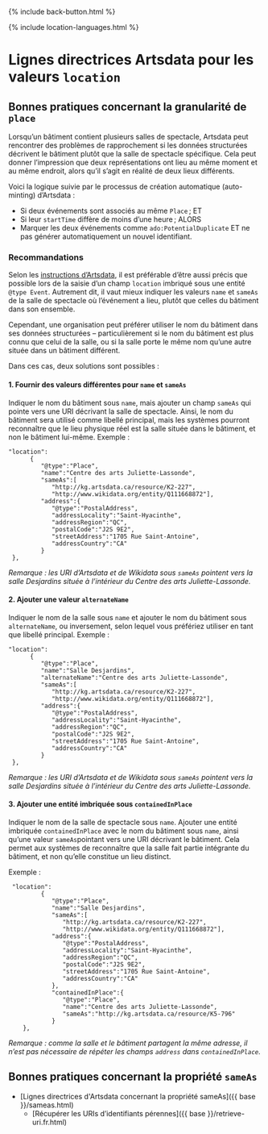 <p>{% include back-button.html %}</p>
{% include location-languages.html %}

# Lignes directrices Artsdata pour les valeurs `location`

## Bonnes pratiques concernant la granularité de `place`

Lorsqu’un bâtiment contient plusieurs salles de spectacle, Artsdata peut rencontrer des problèmes de rapprochement si les données structurées décrivent le bâtiment plutôt que la salle de spectacle spécifique. Cela peut donner l’impression que deux représentations ont lieu au même moment et au même endroit, alors qu’il s’agit en réalité de deux lieux différents.

Voici la logique suivie par le processus de création automatique (auto-minting) d’Artsdata :
* Si deux événements sont associés au même `Place` ; ET
* Si leur `startTime` diffère de moins d’une heure ; ALORS
* Marquer les deux événements comme `ado:PotentialDuplicate` ET ne pas générer automatiquement un nouvel identifiant.

### Recommandations

Selon les [instructions d’Artsdata]([https://docs.google.com/spreadsheets/d/1zGMVtrMO6Ja82jblir2AUjzSYAciCXBwoNzi-pomGok/edit?gid=0#gid=0](https://culturecreates.github.io/artsdata-data-model/classes/event.fr.html#properties)), il est préférable d’être aussi précis que possible lors de la saisie d’un champ `location` imbriqué sous une entité `@type Event`. Autrement dit, il vaut mieux indiquer les valeurs `name` et `sameAs` de la salle de spectacle où l’événement a lieu, plutôt que celles du bâtiment dans son ensemble. 

Cependant, une organisation peut préférer utiliser le nom du bâtiment dans ses données structurées – particulièrement si le nom du bâtiment est plus connu que celui de la salle, ou si la salle porte le même nom qu’une autre située dans un bâtiment différent.

Dans ces cas, deux solutions sont possibles :

#### 1. Fournir des valeurs différentes pour `name` et `sameAs`

Indiquer le nom du bâtiment sous `name`, mais ajouter un champ `sameAs` qui pointe vers une URI décrivant la salle de spectacle. Ainsi, le nom du bâtiment sera utilisé comme libellé principal, mais les systèmes pourront reconnaître que le lieu physique réel est la salle située dans le bâtiment, et non le bâtiment lui-même.
   Exemple :
   ```
"location":
         {
            "@type":"Place",
            "name":"Centre des arts Juliette-Lassonde",
            "sameAs":[
               "http://kg.artsdata.ca/resource/K2-227",
               "http://www.wikidata.org/entity/Q111668872"],
            "address":{
               "@type":"PostalAddress",
               "addressLocality":"Saint-Hyacinthe",
               "addressRegion":"QC",
               "postalCode":"J2S 9E2",
               "streetAddress":"1705 Rue Saint-Antoine",
               "addressCountry":"CA"
            }
    },
```
*Remarque : les URI d’Artsdata et de Wikidata sous `sameAs` pointent vers la salle Desjardins située à l’intérieur du Centre des arts Juliette-Lassonde.*

#### 2. Ajouter une valeur `alternateName`

Indiquer le nom de la salle sous `name` et ajouter le nom du bâtiment sous `alternateName`, ou inversement, selon lequel vous préfériez utiliser en tant que libellé principal.
   Exemple :
   ```
"location":
         {
            "@type":"Place",
            "name":"Salle Desjardins",
            "alternateName":"Centre des arts Juliette-Lassonde",
            "sameAs":[
               "http://kg.artsdata.ca/resource/K2-227",
               "http://www.wikidata.org/entity/Q111668872"],
            "address":{
               "@type":"PostalAddress",
               "addressLocality":"Saint-Hyacinthe",
               "addressRegion":"QC",
               "postalCode":"J2S 9E2",
               "streetAddress":"1705 Rue Saint-Antoine",
               "addressCountry":"CA"
            }
    },
```
*Remarque : les URI d’Artsdata et de Wikidata sous `sameAs` pointent vers la salle Desjardins située à l’intérieur du Centre des arts Juliette-Lassonde.*

#### 3. Ajouter une entité imbriquée sous `containedInPlace`

Indiquer le nom de la salle de spectacle sous `name`. Ajouter une entité imbriquée `containedInPlace` avec le nom du bâtiment sous `name`, ainsi qu’une valeur `sameAs`pointant vers une URI décrivant le bâtiment. Cela permet aux systèmes de reconnaître que la salle fait partie intégrante du bâtiment, et non qu’elle constitue un lieu distinct. 

Exemple :
```
 "location":
         {
            "@type":"Place",
            "name":"Salle Desjardins",
            "sameAs":[
               "http://kg.artsdata.ca/resource/K2-227",
               "http://www.wikidata.org/entity/Q111668872"],
            "address":{
               "@type":"PostalAddress",
               "addressLocality":"Saint-Hyacinthe",
               "addressRegion":"QC",
               "postalCode":"J2S 9E2",
               "streetAddress":"1705 Rue Saint-Antoine",
               "addressCountry":"CA"
            },
            "containedInPlace":{
               "@type":"Place",
               "name":"Centre des arts Juliette-Lassonde",
               "sameAs":"http://kg.artsdata.ca/resource/K5-796"
            }
    },
```
*Remarque : comme la salle et le bâtiment partagent la même adresse, il n’est pas nécessaire de répéter les champs `address` dans `containedInPlace`.*


## Bonnes pratiques concernant la propriété `sameAs`

- [Lignes directrices d'Artsdata concernant la propriété sameAs]({{ base }}/sameas.html)
  - [Récupérer les URIs d’identifiants pérennes]({{ base }}/retrieve-uri.fr.html)
